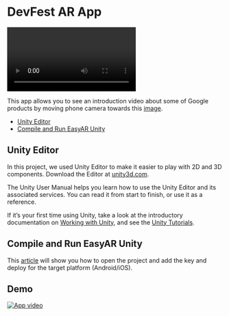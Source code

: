 # DevFest AR App

<video src="https://www.youtube.com/watch?v=XeIhoZjdOSc"></video>

This app allows you to see an introduction video about some of Google products by moving phone camera towards this [image](/Assets/StreamingAssets/GDG_DevFest_Tangier_2018.jpg).

- [Unity Editor](#unity-editor)
- [Compile and Run EasyAR Unity](#compile-and-run-easyar-unity)

## Unity Editor

In this project, we used Unity Editor to make it easier to play with 2D and 3D components. Download the Editor at [unity3d.com](https://unity3d.com/unity).

The Unity User Manual helps you learn how to use the Unity Editor and its associated services. You can read it from start to finish, or use it as a reference.

If it’s your first time using Unity, take a look at the introductory documentation on [Working with Unity](https://docs.unity3d.com/Manual/UnityOverview.html), and see the [Unity Tutorials](https://unity3d.com/learn/tutorials).

## Compile and Run EasyAR Unity

This [article](http://bit.ly/2BcuJTi) will show you how to open the project and add the key and deploy for the target platform (Android/iOS).

## Demo

[![App video](https://img.youtube.com/vi/XeIhoZjdOSc/0.jpg)](https://www.youtube.com/watch?v=XeIhoZjdOSc)
